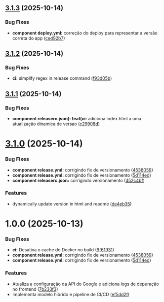 ## [3.1.3](https://github.com/CidQueiroz/SenseiDB/compare/v3.1.2...v3.1.3) (2025-10-14)


### Bug Fixes

* **component deploy.yml:** correção do deploy para representar a versão correta do app ([ced92b7](https://github.com/CidQueiroz/SenseiDB/commit/ced92b707df53fc31c7b0ce433d6b7da6a9970ff))

## [3.1.2](https://github.com/CidQueiroz/SenseiDB/compare/v3.1.1...v3.1.2) (2025-10-14)


### Bug Fixes

* **ci:** simplify regex in release command ([f93d05b](https://github.com/CidQueiroz/SenseiDB/commit/f93d05b8a6266c53ae09f60e0287b3a797b4da3d))

## [3.1.1](https://github.com/CidQueiroz/SenseiDB/compare/v3.1.0...v3.1.1) (2025-10-14)


### Bug Fixes

* **component releaserc.json): feat(ci:** adiciona index.html a uma atualização dinamica de versao ([c29908d](https://github.com/CidQueiroz/SenseiDB/commit/c29908dd319435e85d2b2bdd7cf9a4875fb022a2))

# [3.1.0](https://github.com/CidQueiroz/SenseiDB/compare/v3.0.0...v3.1.0) (2025-10-14)


### Bug Fixes

* **component release.yml:** corrigindo fix de versionamento ([4538059](https://github.com/CidQueiroz/SenseiDB/commit/4538059ff09f3059d84fb0ae8b20f1e64b95ef84))
* **component release.yml:** corrigindo fix de versionamento ([5d114ed](https://github.com/CidQueiroz/SenseiDB/commit/5d114ed1b972ab27686e47b36b6b71fa8e75435f))
* **component releaserc.json:** corrigindo versionamento ([452c4bf](https://github.com/CidQueiroz/SenseiDB/commit/452c4bf4ec67c2d37c11db1f942b432f6a95db2d))


### Features

* dynamically update version in html and readme ([de4eb35](https://github.com/CidQueiroz/SenseiDB/commit/de4eb350ad1413dab7f062f05d781951a715ccf7))

# 1.0.0 (2025-10-13)


### Bug Fixes

* **ci:** Desativa o cache do Docker no build ([9f61931](https://github.com/CidQueiroz/SenseiDB/commit/9f61931a1980edc10c785438b6cb4ac72116667b))
* **component release.yml:** corrigindo fix de versionamento ([4538059](https://github.com/CidQueiroz/SenseiDB/commit/4538059ff09f3059d84fb0ae8b20f1e64b95ef84))
* **component release.yml:** corrigindo fix de versionamento ([5d114ed](https://github.com/CidQueiroz/SenseiDB/commit/5d114ed1b972ab27686e47b36b6b71fa8e75435f))


### Features

* Atualiza a configuração da API do Google e adiciona logs de depuração no frontend ([7b233f3](https://github.com/CidQueiroz/SenseiDB/commit/7b233f34df37182db60f919ff81f50de2bbf360f))
* Implementa modelo híbrido e pipeline de CI/CD ([ef5dd2f](https://github.com/CidQueiroz/SenseiDB/commit/ef5dd2f814f42a0961b1e2c8d0ef8efb3580f937))
